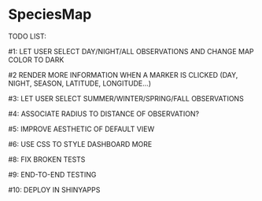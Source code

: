 # SpeciesMap

TODO LIST:

#1: LET USER SELECT DAY/NIGHT/ALL OBSERVATIONS AND CHANGE MAP COLOR TO DARK

#2 RENDER MORE INFORMATION WHEN A MARKER IS CLICKED (DAY, NIGHT, SEASON, LATITUDE, LONGITUDE...)

#3: LET USER SELECT SUMMER/WINTER/SPRING/FALL OBSERVATIONS

#4: ASSOCIATE RADIUS TO DISTANCE OF OBSERVATION?

#5: IMPROVE AESTHETIC OF DEFAULT VIEW

#6: USE CSS TO STYLE DASHBOARD MORE

#8: FIX BROKEN TESTS

#9: END-TO-END TESTING

#10: DEPLOY IN SHINYAPPS


